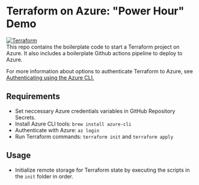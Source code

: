 # Terraform on Azure: "Power Hour" Demo
[![Terraform](https://github.com/kjjames/terraform_azure_ph_demo/actions/workflows/terraform.yml/badge.svg?branch=main)](https://github.com/kjjames/terraform_azure_ph_demo/actions/workflows/terraform.yml)  
This repo contains the boilerplate code to start a Terraform project on Azure.
It also includes a boilerplate Github actions pipeline to deploy to Azure.  

For more information about options to authenticate Terraform to Azure, see 
[Authenticating using the Azure CLI.](https://registry.terraform.io/providers/hashicorp/azuread/latest/docs/guides/azure_cli)


## Requirements
* Set neccessary Azure credentials variables in GitHub Repository Secrets.
* Install Azure CLI tools: `brew install azure-cli`
* Authenticate with Azure: `az login`
* Run Terraform commands: `terraform init` and `terraform apply`

## Usage
* Initialize remote storage for Terraform state by executing the scripts in the 
  `init` folder in order.
